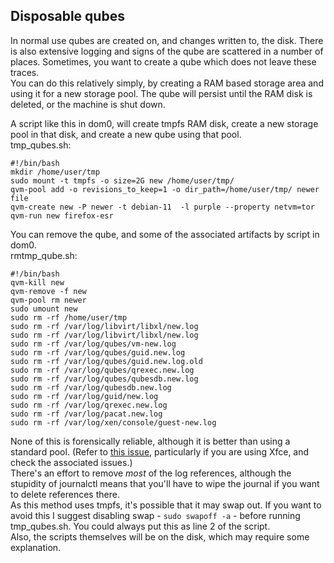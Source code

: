 ## Disposable qubes
In normal use qubes are created on, and changes written to, the disk. There is also extensive logging and signs of the qube are scattered in a number of places.
Sometimes, you want to create a qube which does not leave these traces.  
You can do this relatively simply, by creating a RAM based storage area and using it for a new storage pool.
The qube will persist until the RAM disk is deleted, or the machine is shut down.

A script like this in dom0, will create tmpfs RAM disk, create a new storage pool in that disk, and create a new qube using that pool.  
tmp_qubes.sh:  
```
#!/bin/bash
mkdir /home/user/tmp
sudo mount -t tmpfs -o size=2G new /home/user/tmp/
qvm-pool add -o revisions_to_keep=1 -o dir_path=/home/user/tmp/ newer file 
qvm-create new -P newer -t debian-11  -l purple --property netvm=tor
qvm-run new firefox-esr
```

You can remove the qube, and some of the associated artifacts by script in dom0.  
rmtmp_qube.sh:  
```
#!/bin/bash
qvm-kill new
qvm-remove -f new
qvm-pool rm newer
sudo umount new
sudo rm -rf /home/user/tmp
sudo rm -rf /var/log/libvirt/libxl/new.log
sudo rm -rf /var/log/libvirt/libxl/new.log
sudo rm -rf /var/log/qubes/vm-new.log
sudo rm -rf /var/log/qubes/guid.new.log
sudo rm -rf /var/log/qubes/guid.new.log.old
sudo rm -rf /var/log/qubes/qrexec.new.log
sudo rm -rf /var/log/qubes/qubesdb.new.log
sudo rm -rf /var/log/qubesdb.new.log
sudo rm -rf /var/log/guid/new.log
sudo rm -rf /var/log/qrexec.new.log
sudo rm -rf /var/log/pacat.new.log
sudo rm -rf /var/log/xen/console/guest-new.log
```


None of this is forensically reliable, although it is better than using a standard pool. (Refer to [this issue](https://github.com/QubesOS/qubes-issues/issues/4972), particularly if you are using Xfce, and check the associated issues.)  
There's an effort to remove *most* of the log references, although the stupidity of journalctl means that you'll have to wipe the journal if you want to delete references there.  
As this method uses tmpfs, it's possible that it may swap out. If you want to avoid this I suggest disabling swap - `sudo swapoff -a` - before running tmp_qubes.sh. You could always put this as line 2 of the script.  
Also, the scripts themselves will be on the disk, which may require some explanation.
